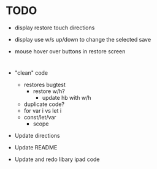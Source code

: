 # TODO

- display restore touch directions
- display use w/s up/down to change the selected save

- mouse hover over buttons in restore screen


# 

- "clean" code
    - restores bugtest
        - restore w/h?
            - update hb with w/h
    - duplicate code?
    - for var i vs let i
    - const/let/var
        - scope

- Update directions
- Update README

- Update and redo libary ipad code